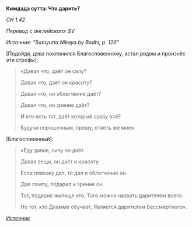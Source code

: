 **Кимдада сутта: Что дарить?**

_СН 1\.42_

_Перевод с английского: SV_

_Источник: "Samyutta Nikaya by Bodhi, p\. 120"_

\[Подойдя, дэва поклонился Благословенному, встал рядом и произнёс эти строфы\]:

> «Давая что, даёт он силу?
>
> Давая что, даёт он красоту?
>
> Давая что, он облегчение даёт?
>
> Давая что, он зрение даёт?
>
> И кто есть тот, даёт который сразу всё?
>
> Будучи спрошенным, прошу, ответь же мне»\.

\[Благословенный\]:

> «Еду давая, силу он даёт\.
>
> Давая вещи, он даёт и красоту\.
>
> Если повозку дал, то дал и облегчение он\.
>
> Дав лампу, подарил и зрение он\.
>
> Тот, подарил жилище кто, Того можно назвать дарителем всего\.
>
> Но тот, кто Дхамме обучает, Является дарителем Бессмертного»\.

[Источник](https://www\.theravada\.ru/Teaching/Canon/Suttanta/Texts/sn1_42\-kimdada\-sutta\-sv\.htm)